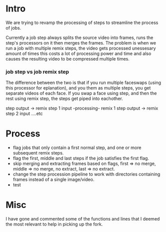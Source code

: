 # Intro
We are trying to revamp the processing of steps to streamline the process of jobs.

Currently a job step always splits the source video into frames, runs the step's processors on it then merges the frames. The problem is when we run a job with multiple remix steps, the video gets processed unessesary amount of times this costs a lot of processing power and time and also causes the resulting video to be compressed multiple times.

### job step vs job remix step
The difference between the two is that if you run multiple faceswaps (using this processor for eplanation), and you them as multiple steps, you get separate videos of each face. If you swap a face using step, and then the rest using remix step, the steps get piped into eachother.

step output -> remix step 1 input -processing- remix 1 step output -> remix step 2 input ....etc

# Process
* flag jobs that only contain a first normal step, and one or more subsequent remix steps.
* flag the first, middle and last steps if the job satisfies the first flag.
* skip merging and extracting frames based on flags, first => no merge, middle => no merge, no extract, last => no extract.
* change the step procession pipeline to work with directories containing frames instead of a single image/video.
* test

# Misc
I have gone and commented some of the functions and lines that I deemed the most relevant to help in picking up the fork.
